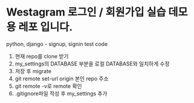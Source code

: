 # Westagram 로그인 / 회원가입 실습 데모용 레포 입니다.

python, django -  signup, signin test code

1. 현재 repo를 clone 받기
2. my_settings의 DATABASE 부분을 로컬 DATABASE와 일치하게 수정
3. 저장 후 migrate
4. git remote set-url origin 본인 repo 주소
5. git remote -v로 remote 확인
6. .gitignore파일 작성 후 my_settings 추가
